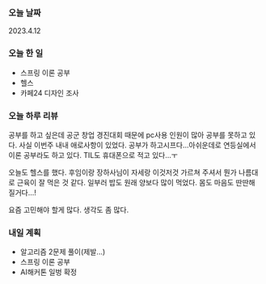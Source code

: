 ### 오늘 날짜
2023.4.12

### 오늘 한 일
* 스프링 이론 공부
* 헬스
* 카페24 디자인 조사

### 오늘 하루 리뷰
공부를 하고 싶은데 공군 창업 경진대회 때문에 pc사용 인원이 많아
공부를 못하고 있다. 사실 이번주 내내 애로사항이 있었다.
공부가 하고시프다...아쉬운데로 연등실에서 이론 공부라도 하고 있다.
TIL도 휴대폰으로 적고 있다...ㅜ

오늘도 헬스를 했다. 후임이랑 장하사님이 자세랑 이것저것 가르쳐 주셔서
뭔가 나름대로 근육이 잘 먹은 것 같다. 일부러 밥도 원래 양보다 많이 먹었다.
몸도 마음도 딴딴해 질거다...!

요즘 고민해야 할게 많다. 생각도 좀 많다.

### 내일 계획
* 알고리즘 2문제 풀이(제발...)
* 스프링 이론 공부
* AI해커톤 일벙 확정
